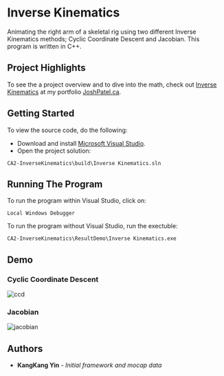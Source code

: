 # Inverse Kinematics

Animating the right arm of a skeletal rig using two different Inverse Kinematics methods; Cyclic Coordinate Descent and Jacobian. This program is written in C++.

## Project Highlights

To see the a project overview and to dive into the math, check out [Inverse Kinematics](http://joshpatel.ca/inverse_kinematics) at my portfolio [JoshPatel.ca](http://joshpatel.ca/).

## Getting Started

To view the source code, do the following:

* Download and install [Microsoft Visual Studio](https://visualstudio.microsoft.com/downloads/).
* Open the project solution:

```
CA2-InverseKinematics\build\Inverse Kinematics.sln
```

## Running The Program

To run the program within Visual Studio, click on:
```
Local Windows Debugger
```
To run the program without Visual Studio, run the exectuble:
```
CA2-InverseKinematics\ResultDemo\Inverse Kinematics.exe
```

## Demo

### Cyclic Coordinate Descent
![ccd](https://github.com/joshilp/joshilp.github.io/blob/master/images/CA2-InverseKinematics/ccd.gif?raw=true)

### Jacobian
![jacobian](https://github.com/joshilp/joshilp.github.io/blob/master/images/CA2-InverseKinematics/jacobian.gif?raw=true)

## Authors

* **KangKang Yin** - *Initial framework and mocap data*
